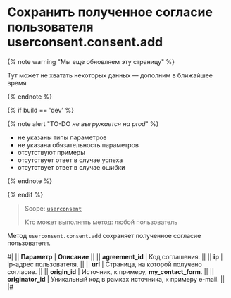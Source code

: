 # Сохранить полученное согласие пользователя userconsent.consent.add

{% note warning "Мы еще обновляем эту страницу" %}

Тут может не хватать некоторых данных — дополним в ближайшее время

{% endnote %}

{% if build == 'dev' %}

{% note alert "TO-DO _не выгружается на prod_" %}

- не указаны типы параметров
- не указана обязательность параметров
- отсутствуют примеры
- отсутствует ответ в случае успеха
- отсутствует ответ в случае ошибки

{% endnote %}

{% endif %}

> Scope: [`userconsent`](../scopes/permissions.md)
>
> Кто может выполнять метод: любой пользователь

Метод `userconsent.consent.add` сохраняет полученное согласие пользователя.

#|
|| **Параметр** | **Описание** ||
|| **agreement_id** | Код соглашения. ||
|| **ip** | ip-адрес пользователя. ||
|| **url** | Страница, на которой получено согласие. ||
|| **origin_id** | Источник, к примеру, **my_contact_form**. ||
|| **originator_id** | Уникальный код в рамках источника, к примеру e-mail. ||
|#